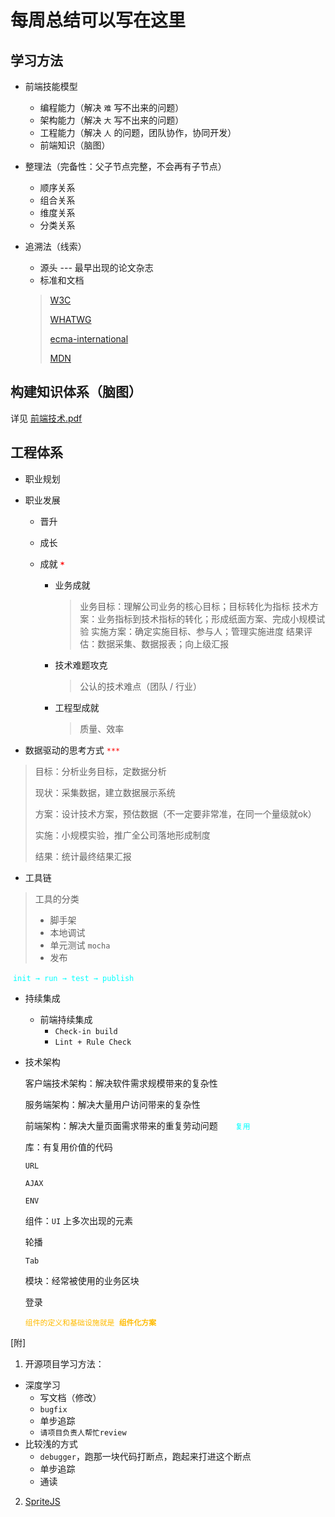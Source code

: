 # 每周总结可以写在这里

## 学习方法

* 前端技能模型

  * 编程能力（解决 `难` 写不出来的问题）
  * 架构能力（解决 `大` 写不出来的问题）
  * 工程能力（解决 `人` 的问题，团队协作，协同开发）
  * 前端知识（脑图）

* 整理法（完备性：父子节点完整，不会再有子节点）

  * 顺序关系
  * 组合关系
  * 维度关系
  * 分类关系

* 追溯法（线索）

  * 源头 --- 最早出现的论文杂志
  * 标准和文档

  > [W3C](https://www.w3.org/)
  >
  > [WHATWG](https://whatwg.org/)
  >
  > [ecma-international](https://www.ecma-international.org/)
  >
  > [MDN](https://developer.mozilla.org/zh-CN/)

## 构建知识体系（脑图）

详见 [前端技术.pdf](./前端技术.pdf)

## 工程体系

* 职业规划

* 职业发展

  * 晋升 

  * 成长

  * 成就  <code><b style="color: red">&#42;</b></code>

    * 业务成就

      > 业务目标：理解公司业务的核心目标；目标转化为指标
      > 技术方案：业务指标到技术指标的转化；形成纸面方案、完成小规模试验
      > 实施方案：确定实施目标、参与人；管理实施进度
      > 结果评估：数据采集、数据报表；向上级汇报

    * 技术难题攻克

      > 公认的技术难点（团队 / 行业）

    * 工程型成就

      > 质量、效率

* 数据驱动的思考方式 <code style="color: red">&#42;&#42;&#42;</code>

> 目标：分析业务目标，定数据分析
>
> 现状：采集数据，建立数据展示系统
>
> 方案：设计技术方案，预估数据（不一定要非常准，在同一个量级就ok）
>
> 实施：小规模实验，推广全公司落地形成制度
>
> 结果：统计最终结果汇报

* 工具链

> 工具的分类
>
> * 脚手架
> * 本地调试
> * 单元测试  `mocha `
> * 发布

​	<code style="color: #00FFFF">init &rarr; run &rarr; test &rarr; publish</code>

* 持续集成

  * 前端持续集成
    * <code>Check-in build</code>
    * <code>Lint + Rule Check</code>

* 技术架构

  客户端技术架构：解决软件需求规模带来的复杂性

  服务端架构：解决大量用户访问带来的复杂性

  前端架构：解决大量页面需求带来的重复劳动问题&emsp;&emsp;<code style="color: #00FFFF">复用</code>

  库：有复用价值的代码

  `URL`

  `AJAX`

  `ENV`

  组件：`UI` 上多次出现的元素

  轮播

  `Tab`

  模块：经常被使用的业务区块

  登录

  <code style="color: #ffbb00">组件的定义和基础设施就是 **组件化方案**</code>



[附]

1. 开源项目学习方法：

* 深度学习
  * 写文档（修改）
  * <code>bugfix</code>
  * 单步追踪
  * <code>请项目负责人帮忙review</code>
* 比较浅的方式
  * <code>debugger</code>，跑那一块代码打断点，跑起来打进这个断点
  * 单步追踪
  * 通读

2. [SpriteJS](https://spritejs.org/#/)

